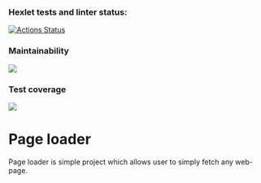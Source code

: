 ### Hexlet tests and linter status:

[![Actions Status](https://github.com/IgorShayderov/backend-project-4/actions/workflows/hexlet-check.yml/badge.svg)](https://github.com/IgorShayderov/backend-project-4/actions)

### Maintainability

<a href="https://codeclimate.com/github/IgorShayderov/backend-project-4/maintainability">
  <img src="https://api.codeclimate.com/v1/badges/9c7b871ec32e0474534b/maintainability" />
</a>

### Test coverage

<a href="https://codeclimate.com/github/IgorShayderov/backend-project-4/test_coverage">
  <img src="https://api.codeclimate.com/v1/badges/9c7b871ec32e0474534b/test_coverage" />
</a>

# Page loader

Page loader is simple project which allows user to simply fetch any web-page.
